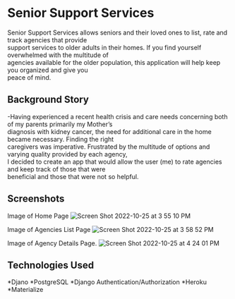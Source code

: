 # Senior Support Services #

Senior Support Services allows seniors and their loved ones to list, rate and track agencies that provide  
support services to older adults in their homes. If you find yourself overwhelmed with the multitude of   
agencies available for the older population, this application will help keep you organized and give you   
peace of mind.

## Background Story ##

-Having experienced a recent health crisis and care needs concerning both of my parents primarily my Mother’s   
diagnosis with kidney cancer, the need for additional care in the home became necessary.  Finding the right   
caregivers was imperative. Frustrated by the multitude of options and varying quality provided by each agency,   
I decided to create an app that would allow the user (me) to rate agencies and keep track of those that were   
beneficial and those that were not so helpful.   
       
## Screenshots ##

Image of Home Page
![Screen Shot 2022-10-25 at 3 55 10 PM](https://user-images.githubusercontent.com/111613075/197877718-4efb32e5-1264-4a16-bab4-ef73e393f954.png)


Image of Agencies List Page
![Screen Shot 2022-10-25 at 3 58 52 PM](https://user-images.githubusercontent.com/111613075/197877378-498da3a5-b2c8-4472-b49e-0b5ab1689c61.png)

Image of Agency Details Page. 
![Screen Shot 2022-10-25 at 4 24 01 PM](https://user-images.githubusercontent.com/111613075/197877861-f42bcce8-e1bf-4290-93c8-0b99a2bb7ae0.png)


## Technologies Used ##
*Djano
*PostgreSQL
*Django Authentication/Authorization
*Heroku
*Materialize
